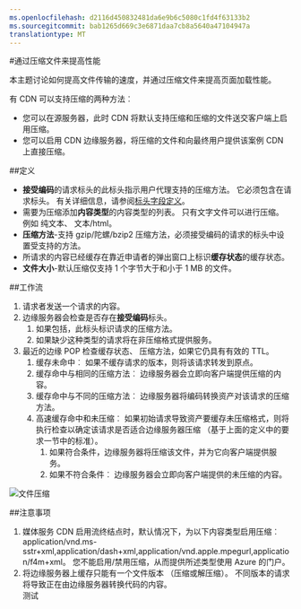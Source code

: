 ```yaml
---
ms.openlocfilehash: d2116d450832481da6e9b6c5080c1fd4f63133b2
ms.sourcegitcommit: bab1265d669c3e6871daa7cb8a5640a47104947a
translationtype: MT
---
```

<properties 
    pageTitle="CDN 的通过压缩文件来提高性能" 
    description="可以提高文件传输的速度，并且提高页面加载通过压缩文件的性能。" 
    services="cdn" 
    documentationCenter=".NET" 
    authors="juliako" 
    manager="dwrede" 
    editor=""/>

<tags 
    ms.service="cdn" 
    ms.workload="tbd" 
    ms.tgt_pltfrm="na" 
    ms.devlang="na" 
    ms.topic="article" 
    ms.date="09/01/2015" 
    ms.author="juliako"/>

#通过压缩文件来提高性能

本主题讨论如何提高文件传输的速度，并通过压缩文件来提高页面加载性能。

有 CDN 可以支持压缩的两种方法︰ 

- 您可以在源服务器，此时 CDN 将默认支持压缩和压缩的文件送交客户端上启用压缩。 
- 您可以启用 CDN 边缘服务器，将压缩的文件和向最终用户提供该案例 CDN 上直接压缩。

##定义

- **接受编码**的请求标头的此标头指示用户代理支持的压缩方法。 它必须包含在请求标头。 有关详细信息，请参阅[标头字段定义](http://www.w3.org/Protocols/rfc2616/rfc2616-sec14.html)。
- 需要为压缩添加**内容类型**的内容类型的列表。 只有文字文件可以进行压缩。 例如 纯文本、 文本/html。
- **压缩方法**-支持 gzip/陀螺/bzip2 压缩方法，必须接受编码的请求的标头中设置受支持的方法。 
- 所请求的内容已经缓存在靠近申请者的弹出窗口上标识**缓存状态**的缓存状态。  
- **文件大小**-默认压缩仅支持 1 个字节大于和小于 1 MB 的文件。  

##工作流

1. 请求者发送一个请求的内容。
2. 边缘服务器会检查是否存在**接受编码**标头。
    1. 如果包括，此标头标识请求的压缩方法。
    1. 如果缺少这种类型的请求将在非压缩格式提供服务。
3.  最近的边缘 POP 检查缓存状态、 压缩方法，如果它仍具有有效的 TTL。
    1.  缓存未命中︰ 如果不缓存请求的版本，则将该请求转发到原点。
    2.  缓存命中与相同的压缩方法︰ 边缘服务器会立即向客户端提供压缩的内容。
    3.  缓存命中与不同的压缩方法︰ 边缘服务器将编码转换资产对该请求的压缩方法。 
    4.  高速缓存命中和未压缩︰ 如果初始请求导致资产要缓存未压缩格式，则将执行检查以确定该请求是否适合边缘服务器压缩 （基于上面的定义中的要求一节中的标准）。
        1.  如果符合条件，边缘服务器将压缩该文件，并为它向客户端提供服务。
        2.  如果不符合条件︰ 边缘服务器会立即向客户端提供的未压缩的内容。 

![文件压缩](./media/cdn-file-compression/cdn-compress-files.png)

##注意事项 

1. 媒体服务 CDN 启用流终结点时，默认情况下，为以下内容类型启用压缩︰ application/vnd.ms-sstr+xml,application/dash+xml,application/vnd.apple.mpegurl,application/f4m+xml。 您不能启用/禁用压缩，从而提供所述类型使用 Azure 的门户。  
2. 将边缘服务器上缓存只能有一个文件版本 （压缩或解压缩）。 不同版本的请求将导致正在由边缘服务器转换代码的内容。  
测试
